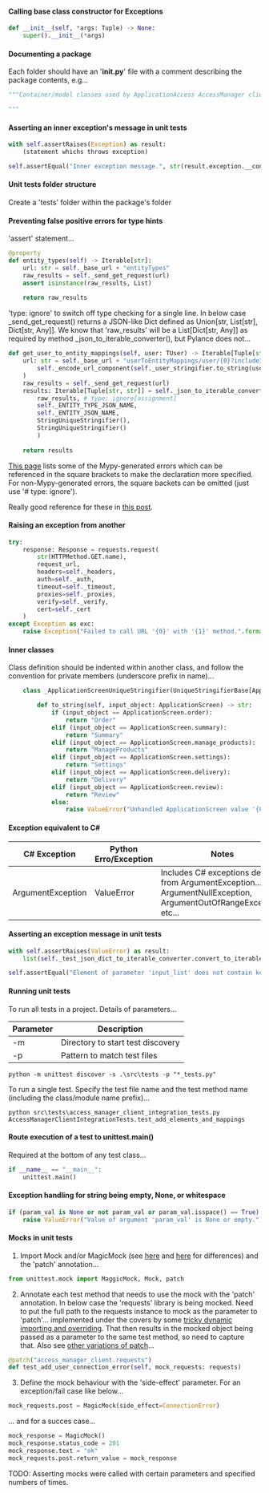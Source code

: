 #### Calling base class constructor for Exceptions

```python
def __init__(self, *args: Tuple) -> None:
    super().__init__(*args)
```

#### Documenting a package

Each folder should have an '__init.py__' file with a comment describing the package contents, e.g...

```python
"""Container/model classes used by ApplicationAccess AccessManager client classes.

"""
```

#### Asserting an inner exception's message in unit tests

```python
with self.assertRaises(Exception) as result:
    (statement whichs throws exception)

self.assertEqual("Inner exception message.", str(result.exception.__context__))
```

#### Unit tests folder structure

Create a 'tests' folder within the package's folder

#### Preventing false positive errors for type hints

'assert' statement...

```python
@property
def entity_types(self) -> Iterable[str]:
    url: str = self._base_url + "entityTypes"
    raw_results = self._send_get_request(url)
    assert isinstance(raw_results, List)
    
    return raw_results
```

'type: ignore' to switch off type checking for a single line.  In below case _send_get_request() returns a JSON-like Dict defined as Union[str, List[str], Dict[str, Any]].  We know that 'raw_results' will be a List[Dict[str, Any]] as required by method _json_to_iterable_converter(), but Pylance does not...

```python
def get_user_to_entity_mappings(self, user: TUser) -> Iterable[Tuple[str, str]]:
    url: str = self._base_url + "userToEntityMappings/user/{0}?includeIndirectMappings=false".format(
        self._encode_url_component(self._user_stringifier.to_string(user))
    )
    raw_results = self._send_get_request(url)
    results: Iterable[Tuple[str, str]] = self._json_to_iterable_converter.convert_to_iterable_of_tuples(
        raw_results, # type: ignore[assignment]
        self._ENTITY_TYPE_JSON_NAME, 
        self._ENTITY_JSON_NAME, 
        StringUniqueStringifier(), 
        StringUniqueStringifier()
        )
    
    return results
```

[This page](https://mypy.readthedocs.io/en/stable/error_code_list.html) lists some of the Mypy-generated errors which can be referenced in the square brackets to make the declaration more specified.  For non-Mypy-generated errors, the square backets can be omitted (just use '# type: ignore').

Really good reference for these in [this post](https://stackoverflow.com/questions/68446642/how-do-i-get-pylance-to-ignore-the-possibility-of-none).

#### Raising an exception from another

```python
try:
    response: Response = requests.request(
        str(HTTPMethod.GET.name), 
        request_url, 
        headers=self._headers, 
        auth=self._auth, 
        timeout=self._timeout, 
        proxies=self._proxies, 
        verify=self._verify, 
        cert=self._cert
    )
except Exception as exc:
    raise Exception("Failed to call URL '{0}' with '{1}' method.".format(request_url, str(HTTPMethod.GET.name))) from exc
```

#### Inner classes

Class definition should be indented within another class, and follow the convention for private members (underscore prefix in name)...

```python
    class _ApplicationScreenUniqueStringifier(UniqueStringifierBase[ApplicationScreen]):

        def to_string(self, input_object: ApplicationScreen) -> str:
            if (input_object == ApplicationScreen.order):
                return "Order"
            elif (input_object == ApplicationScreen.summary):
                return "Summary"
            elif (input_object == ApplicationScreen.manage_products):
                return "ManageProducts"
            elif (input_object == ApplicationScreen.settings):
                return "Settings"
            elif (input_object == ApplicationScreen.delivery):
                return "Delivery"
            elif (input_object == ApplicationScreen.review):
                return "Review"
            else:
                raise ValueError("Unhandled ApplicationScreen value '{0}'.".format(input_object))
```

#### Exception equivalent to C#

| C# Exception | Python Erro/Exception | Notes |
| ------------ | --------------------- | ----- |
| ArgumentException | ValueError | Includes C# exceptions derived from ArgumentException... ArgumentNullException, ArgumentOutOfRangeException, etc... |

#### Asserting an exception message in unit tests

```python
with self.assertRaises(ValueError) as result:
    list(self._test_json_dict_to_iterable_converter.convert_to_iterable(test_input_list, StringUniqueStringifier(), "AccessLevel")) # type: ignore

self.assertEqual("Element of parameter 'input_list' does not contain key 'AccessLevel'.", str(result.exception))
```

#### Running unit tests

To run all tests in a project.  Details of parameters...

| Parameter | Description |
| --------- | ----------- |
| -m | Directory to start test discovery |
| -p | Pattern to match test files |

```
python -m unittest discover -s .\src\tests -p "*_tests.py"
```

To run a single test.  Specify the test file name and the test method name (including the class/module name prefix)...

```
python src\tests\access_manager_client_integration_tests.py AccessManagerClientIntegrationTests.test_add_elements_and_mappings
```

#### Route execution of a test to unittest.main()

Required at the bottom of any test class...

```python
if __name__ == "__main__":
    unittest.main()
```

#### Exception handling for string being empty, None, or whitespace

```python
if (param_val is None or not param_val or param_val.isspace() == True):
    raise ValueError("Value of argument 'param_val' is None or empty.")
```

#### Mocks in unit tests

1. Import Mock and/or MagicMock (see [here](https://docs.python.org/3/library/unittest.mock.html#the-mock-class) and [here](https://docs.python.org/3/library/unittest.mock.html#magicmock-and-magic-method-support) for differences) and the 'patch' annotation...


```python
from unittest.mock import MaggicMock, Mock, patch
```

2. Annotate each test method that needs to use the mock with the 'patch' annotation.  In below case the 'requests' library is being mocked.  Need to put the full path to the requests instance to mock as the parameter to 'patch'... implemented under the covers by some [tricky dynamic importing and overriding](https://docs.python.org/3/library/unittest.mock.html#patch).  That then results in the mocked object being passed as a parameter to the same test method, so need to capture that.  Also see [other variations of patch](https://docs.python.org/3/library/unittest.mock.html#the-patchers)...

```python
@patch("access_manager_client.requests")
def test_add_user_connection_error(self, mock_requests: requests)
```

3. Define the mock behaviour with the 'side-effect' parameter.  For an exception/fail case like below...

```python
mock_requests.post = MagicMock(side_effect=ConnectionError)
```

... and for a succes case...

```python
mock_response = MagicMock()
mock_response.status_code = 201
mock_response.text = "ok"
mock_requests.post.return_value = mock_response
```

TODO: Asserting mocks were called with certain parameters and specified numbers of times.
